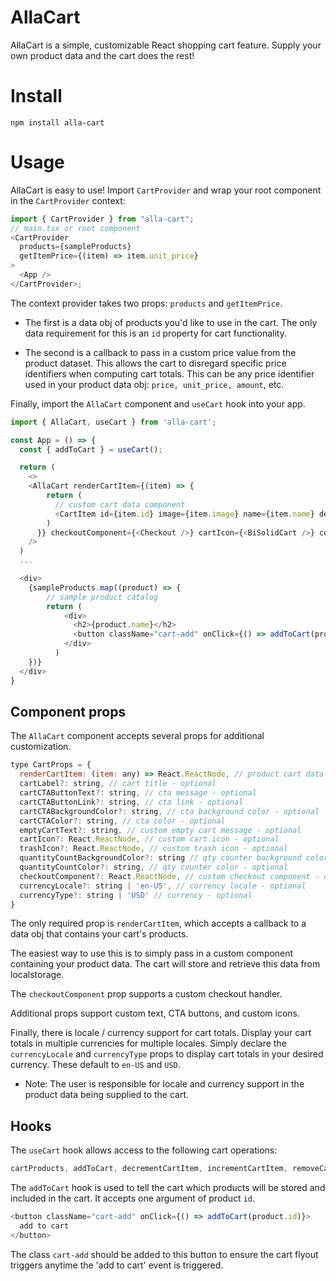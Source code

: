 # AllaCart

AllaCart is a simple, customizable React shopping cart feature. Supply your own product data and the cart does the rest!

# Install

`npm install alla-cart`

# Usage

AllaCart is easy to use! Import `CartProvider` and wrap your root component in the `CartProvider` context:

```javascript
import { CartProvider } from "alla-cart";
// main.tsx or root component
<CartProvider
  products={sampleProducts}
  getItemPrice={(item) => item.unit_price}
>
  <App />
</CartProvider>;
```

The context provider takes two props: `products` and `getItemPrice`.

- The first is a data obj of products you'd like to use in the cart. The only data requirement for this is an `id` property for cart functionality.

- The second is a callback to pass in a custom price value from the product dataset. This allows the cart to disregard specific price identifiers when computing cart totals. This can be any price identifier used in your product data obj: `price, unit_price, amount`, etc.

Finally, import the `AllaCart` component and `useCart` hook into your app.

```javascript
import { AllaCart, useCart } from 'alla-cart';

const App = () => {
  const { addToCart } = useCart();

  return (
    <>
    <AllaCart renderCartItem={(item) => {
        return (
          // custom cart data component
          <CartItem id={item.id} image={item.image} name={item.name} description={item.description} price={item.unit_price} />
        )
      }} checkoutComponent={<Checkout />} cartIcon={<BiSolidCart />} currencyLocale={'es-ES'} currencyType={'EUR'}
    />
  )
  ...

  <div>
    {sampleProducts.map((product) => {
        // sample product catalog
        return (
            <div>
              <h2>{product.name}</h2>
              <button className="cart-add" onClick={() => addToCart(product.id)}>add to cart</button>
            </div>
          )
    })}
  </div>
}
```

## Component props

The `AllaCart` component accepts several props for additional customization.

```javascript
type CartProps = {
  renderCartItem: (item: any) => React.ReactNode, // product cart data callback - required
  cartLabel?: string, // cart title - optional
  cartCTAButtonText?: string, // cta message - optional
  cartCTAButtonLink?: string, // cta link - optional
  cartCTABackgroundColor?: string, // cta background color - optional
  cartCTAColor?: string, // cta color - optional
  emptyCartText?: string, // custom empty cart message - optional
  cartIcon?: React.ReactNode, // custom cart icon - optional
  trashIcon?: React.ReactNode, // custom trash icon - optional
  quantityCountBackgroundColor?: string // qty counter background color - optional
  quantityCountColor?: string, // qty counter color - optional
  checkoutComponent?: React.ReactNode, // custom checkout component - optional
  currencyLocale?: string | 'en-US', // currency locale - optional
  currencyType?: string | 'USD' // currency - optional
}
```

The only required prop is `renderCartItem`, which accepts a callback to a data obj that contains your cart's products.

The easiest way to use this is to simply pass in a custom component containing your product data. The cart will store and retrieve this data from localstorage.

The `checkoutComponent` prop supports a custom checkout handler.

Additional props support custom text, CTA buttons, and custom icons.

Finally, there is locale / currency support for cart totals. Display your cart totals in multiple currencies for multiple locales. Simply declare the `currencyLocale` and `currencyType` props to display cart totals in your desired currency. These default to `en-US` and `USD`.

- Note: The user is responsible for locale and currency support in the product data being supplied to the cart.

## Hooks

The `useCart` hook allows access to the following cart operations:

```javascript
cartProducts, addToCart, decrementCartItem, incrementCartItem, removeCartItem, clearCart, getCartTotal, getCartItems currencyFormatter
```

The `addToCart` hook is used to tell the cart which products will be stored and included in the cart. It accepts one argument of product `id`.

```javascript
<button className="cart-add" onClick={() => addToCart(product.id)}>
  add to cart
</button>
```

The class `cart-add` should be added to this button to ensure the cart flyout triggers anytime the 'add to cart' event is triggered.
